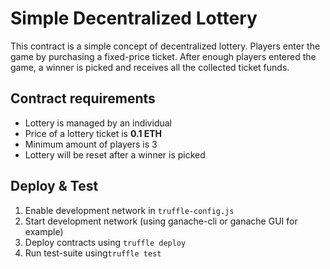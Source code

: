 # Simple Decentralized Lottery

This contract is a simple concept of decentralized lottery. Players enter the game by purchasing a
fixed-price ticket. After enough players entered the game, a winner is picked and receives all the
collected ticket funds.

## Contract requirements

* Lottery is managed by an individual
* Price of a lottery ticket is **0.1 ETH**
* Minimum amount of players is 3
* Lottery will be reset after a winner is picked

## Deploy & Test

1. Enable development network in `truffle-config.js`
2. Start development network (using ganache-cli or ganache GUI for example)
3. Deploy contracts using `truffle deploy`
4. Run test-suite using`truffle test`
